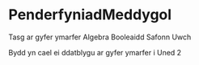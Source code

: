# PenderfyniadMeddygol

<p>Tasg ar gyfer ymarfer Algebra Booleaidd Safonn Uwch</p>
<p>Bydd yn cael ei ddatblygu ar  gyfer ymarfer i Uned 2</p>
